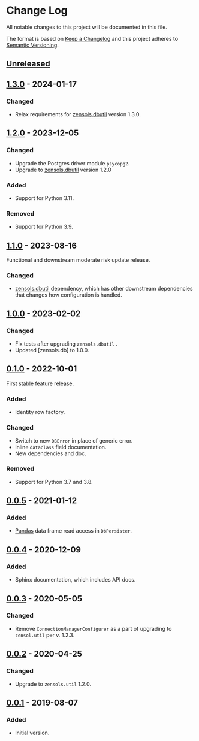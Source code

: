 # Change Log
All notable changes to this project will be documented in this file.

The format is based on [Keep a Changelog](http://keepachangelog.com/)
and this project adheres to [Semantic Versioning](http://semver.org/).


## [Unreleased]


## [1.3.0] - 2024-01-17
### Changed
- Relax requirements for [zensols.dbutil] version 1.3.0.


## [1.2.0] - 2023-12-05
### Changed
- Upgrade the Postgres driver module `psycopg2`.
- Upgrade to [zensols.dbutil] version 1.2.0

### Added
- Support for Python 3.11.

### Removed
- Support for Python 3.9.


## [1.1.0] - 2023-08-16
Functional and downstream moderate risk update release.

### Changed
- [zensols.dbutil] dependency, which has other downstream dependencies that
  changes how configuration is handled.


## [1.0.0] - 2023-02-02
### Changed
- Fix tests after upgrading `zensols.dbutil` .
- Updated [zensols.db] to 1.0.0.


## [0.1.0] - 2022-10-01
First stable feature release.

### Added
- Identity row factory.

### Changed
- Switch to new `DBError` in place of generic error.
- Inline `dataclass` field documentation.
- New dependencies and doc.

### Removed
- Support for Python 3.7 and 3.8.


## [0.0.5] - 2021-01-12
### Added
- [Pandas] data frame read access in `DbPersister`.


## [0.0.4] - 2020-12-09
### Added
- Sphinx documentation, which includes API docs.


## [0.0.3] - 2020-05-05
### Changed
- Remove `ConnectionManagerConfigurer` as a part of upgrading to `zensol.util`
  per v. 1.2.3.


## [0.0.2] - 2020-04-25
### Changed
- Upgrade to `zensols.util` 1.2.0.


## [0.0.1] - 2019-08-07
### Added
- Initial version.


<!-- links -->
[Unreleased]: https://github.com/plandes/dbutilpg/compare/v1.3.0...HEAD
[1.3.0]: https://github.com/plandes/dbutilpg/compare/v1.2.0...v1.3.0
[1.2.0]: https://github.com/plandes/dbutilpg/compare/v1.1.0...v1.2.0
[1.1.0]: https://github.com/plandes/dbutilpg/compare/v1.0.0...v1.1.0
[1.0.0]: https://github.com/plandes/dbutilpg/compare/v0.1.0...v1.0.0
[0.1.0]: https://github.com/plandes/dbutilpg/compare/v0.0.5...v0.1.0
[0.0.5]: https://github.com/plandes/dbutilpg/compare/v0.0.4...v0.0.5
[0.0.4]: https://github.com/plandes/dbutilpg/compare/v0.0.3...v0.0.4
[0.0.3]: https://github.com/plandes/dbutilpg/compare/v0.0.2...v0.0.3
[0.0.2]: https://github.com/plandes/dbutilpg/compare/v0.0.1...v0.0.2
[0.0.1]: https://github.com/plandes/dbutilpg/compare/v0.0.0...v0.0.1


[Pandas]: https://pandas.pydata.org
[zensols.dbutil]: https://github.com/plandes/dbutil
